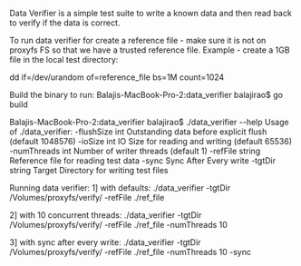 Data Verifier is a simple test suite to write a known data and then read back to verify if the data is correct.

To run data verifier for create a reference file - make sure it is not on proxyfs FS so that we have a trusted reference file.
Example - create a 1GB file in the local test directory:

dd if=/dev/urandom of=reference_file bs=1M count=1024

Build the binary to run:
Balajis-MacBook-Pro-2:data_verifier balajirao$ go build

Balajis-MacBook-Pro-2:data_verifier balajirao$ ./data_verifier --help
Usage of ./data_verifier:
  -flushSize int
        Outstanding data before explicit flush (default 1048576)
  -ioSize int
        IO Size for reading and writing (default 65536)
  -numThreads int
        Number of writer threads (default 1)
  -refFile string
        Reference file for reading test data
  -sync
        Sync After Every write
  -tgtDir string
        Target Directory for writing test files


Running data verifier:
1] with defaults:
./data_verifier -tgtDir /Volumes/proxyfs/verify/ -refFile ./ref_file

2] with 10 concurrent threads:
./data_verifier -tgtDir /Volumes/proxyfs/verify/ -refFile ./ref_file -numThreads 10

3] with sync after every write:
./data_verifier -tgtDir /Volumes/proxyfs/verify/ -refFile ./ref_file -numThreads 10 -sync
